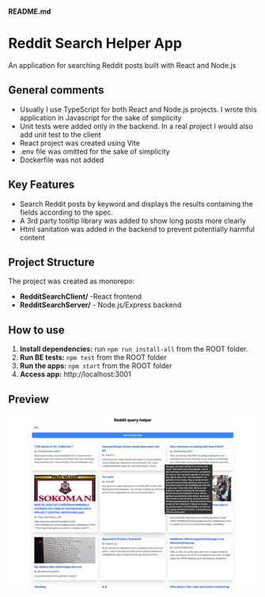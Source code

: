 **README.md**

# Reddit Search Helper App

An application for searching Reddit posts built with React and Node.js  


## General comments
* Usually I use TypeScript for both React and Node.js projects. I wrote this application in Javascript for the sake of simplicity 
* Unit tests were added only in the backend. In a real project I would also add unit test to the client
* React project was created using Vite 
* .env file was omitted for the sake of simplicity  
* Dockerfile was not added 

## Key Features

* Search Reddit posts by keyword and displays the results containing the fields according to the spec.
* A 3rd party tooltip library was added to show long posts more clearly
* Html sanitation was added in the backend to prevent potentially harmful content 

## Project Structure
The project was created as monorepo:
* **RedditSearchClient/** -React frontend 
* **RedditSearchServer/** - Node.js/Express backend

## How to use

1. **Install dependencies:** run `npm run install-all` from the ROOT folder.
2. **Run BE tests:** `npm test` from the ROOT folder
3. **Run the apps:** `npm start` from the ROOT folder
4. **Access app:** http://localhost:3001

## Preview

![Preview](preview.png)